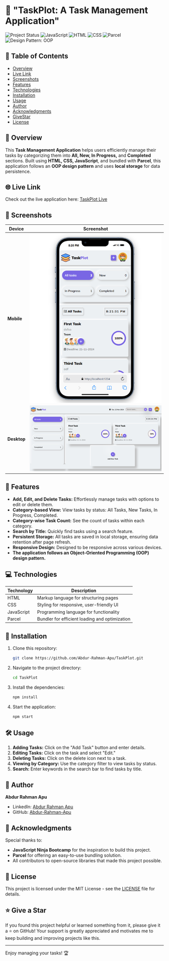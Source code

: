 # 📝 "TaskPlot: A Task Management Application"

![Project Status](https://img.shields.io/badge/Status-Completed-green) ![JavaScript](https://img.shields.io/badge/Built_with-JavaScript-yellow) ![HTML](https://img.shields.io/badge/Built_with-HTML-red) ![CSS](https://img.shields.io/badge/Built_with-CSS-blue) ![Parcel](https://img.shields.io/badge/Bundler-Parcel-purple) ![Design Pattern: OOP](https://img.shields.io/badge/Design%20Pattern-OOP-blue)

## 📄 Table of Contents

- [Overview](#overview)
- [Live Link](#live-link)
- [Screenshots](#screenshots)
- [Features](#features)
- [Technologies](#technologies)
- [Installation](#installation)
- [Usage](#usage)
- [Author](#author)
- [Acknowledgments](#acknowledgments)
- [GiveStar](#giveastar)
- [License](#license)

## 📌 Overview

This **Task Management Application** helps users efficiently manage their tasks by categorizing them into **All, New, In Progress,** and **Completed** sections. Built using **HTML, CSS, JavaScript**, and bundled with **Parcel**, this application follows an **OOP design pattern** and uses **local storage** for data persistence.

## 🌐 Live Link

Check out the live application here: [TaskPlot Live](https://your-live-link.com)

## 📸 Screenshots

| Device      | Screenshot                                            |
| ----------- | ----------------------------------------------------- |
| **Mobile**  | ![Mobile View](./src/assets/screenshots/mobile.png)   |
| **Desktop** | ![Desktop View](./src/assets/screenshots/desktop.png) |

## 🌟 Features

- **Add, Edit, and Delete Tasks:** Effortlessly manage tasks with options to edit or delete them.
- **Category-based View:** View tasks by status: All Tasks, New Tasks, In Progress, Completed.
- **Category-wise Task Count:** See the count of tasks within each category.
- **Search by Title:** Quickly find tasks using a search feature.
- **Persistent Storage:** All tasks are saved in local storage, ensuring data retention after page refresh.
- **Responsive Design:** Designed to be responsive across various devices.
- **The application follows an Object-Oriented Programming (OOP) design pattern.**

## 💻 Technologies

| Technology | Description                                    |
| ---------- | ---------------------------------------------- |
| HTML       | Markup language for structuring pages          |
| CSS        | Styling for responsive, user-friendly UI       |
| JavaScript | Programming language for functionality         |
| Parcel     | Bundler for efficient loading and optimization |

## 🚀 Installation

1. Clone this repository:
   ```bash
   git clone https://github.com/Abdur-Rahman-Apu/TaskPlot.git
   ```
2. Navigate to the project directory:
   ```bash
   cd TaskPlot
   ```
3. Install the dependencies:
   ```bash
   npm install
   ```
4. Start the application:
   ```bash
   npm start
   ```

## 🛠️ Usage

1. **Adding Tasks:** Click on the "Add Task" button and enter details.
2. **Editing Tasks:** Click on the task and select "Edit."
3. **Deleting Tasks:** Click on the delete icon next to a task.
4. **Viewing by Category:** Use the category filter to view tasks by status.
5. **Search:** Enter keywords in the search bar to find tasks by title.

## 👤 Author

**Abdur Rahman Apu**

- LinkedIn: [Abdur Rahman Apu](https://www.linkedin.com/in/abdur-rahman-apu/)
- GitHub: [Abdur-Rahman-Apu](https://github.com/Abdur-Rahman-Apu)

## 🙏 Acknowledgments

Special thanks to:

- **JavaScript Ninja Bootcamp** for the inspiration to build this project.
- **Parcel** for offering an easy-to-use bundling solution.
- All contributors to open-source libraries that made this project possible.

## 📜 License

This project is licensed under the MIT License - see the [LICENSE](LICENSE) file for details.

## ⭐ Give a Star

If you found this project helpful or learned something from it, please give it a ⭐ on GitHub! Your support is greatly appreciated and motivates me to keep building and improving projects like this.

---

Enjoy managing your tasks! 🏆
